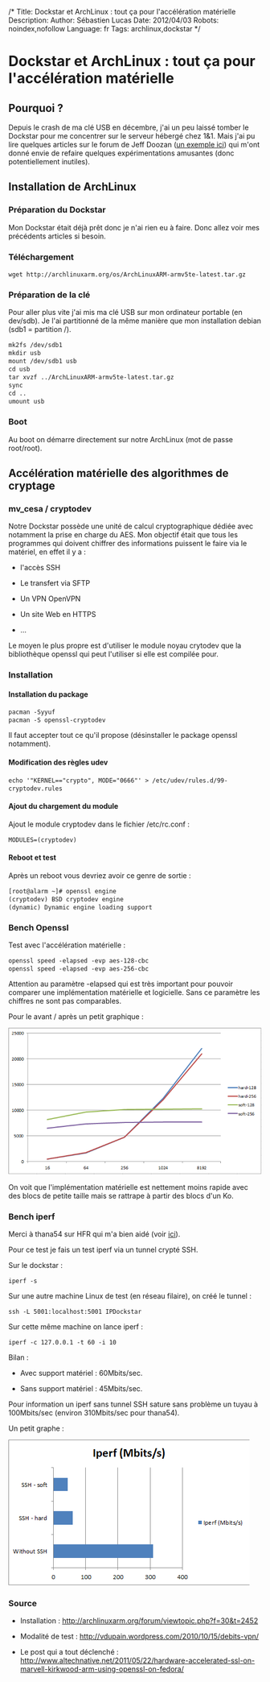 /*
Title: Dockstar et ArchLinux : tout ça pour l'accélération matérielle
Description: 
Author: Sébastien Lucas
Date: 2012/04/03
Robots: noindex,nofollow
Language: fr
Tags: archlinux,dockstar
*/
# Dockstar et ArchLinux : tout ça pour l'accélération matérielle

## Pourquoi ?
Depuis le crash de ma clé USB en décembre, j'ai un peu laissé tomber le Dockstar pour me concentrer sur le serveur hébergé chez 1&1. Mais j'ai pu lire quelques articles sur le forum de Jeff Doozan ([un exemple ici](http://forum.doozan.com/read.php?2,6849)) qui m'ont donné envie de refaire quelques expérimentations amusantes (donc potentiellement inutiles).


## Installation de ArchLinux

### Préparation du Dockstar
Mon Dockstar était déjà prêt donc je n'ai rien eu à faire. Donc allez voir mes précédents articles si besoin.
### Téléchargement

```
wget http://archlinuxarm.org/os/ArchLinuxARM-armv5te-latest.tar.gz
```
### Préparation de la clé

Pour aller plus vite j'ai mis ma clé USB sur mon ordinateur portable (en dev/sdb). Je l'ai partitionné de la même manière que mon installation debian (sdb1 = partition /).
```
mk2fs /dev/sdb1
mkdir usb
mount /dev/sdb1 usb
cd usb
tar xvzf ../ArchLinuxARM-armv5te-latest.tar.gz
sync
cd ..
umount usb
```
### Boot

Au boot on démarre directement sur notre ArchLinux (mot de passe root/root).
## Accélération matérielle des algorithmes de cryptage

### mv_cesa / cryptodev
Notre Dockstar possède une unité de calcul cryptographique dédiée avec notamment la prise en charge du AES. Mon objectif était que tous les programmes qui doivent chiffrer des informations puissent le faire via le matériel, en effet il y a :

*	l'accès SSH

*	Le transfert via SFTP

*	Un VPN OpenVPN

*	Un site Web en HTTPS

*	...
  
Le moyen le plus propre est d'utiliser le module noyau crytodev que la bibliothèque openssl qui peut l'utiliser si elle est compilée pour.
### Installation

#### Installation du package
```
pacman -Syyuf
pacman -S openssl-cryptodev
```
Il faut accepter tout ce qu'il propose (désinstaller le package openssl notamment).
#### Modification des règles udev

```
echo '"KERNEL=="crypto", MODE="0666"' > /etc/udev/rules.d/99-cryptodev.rules
```
#### Ajout du chargement du module

Ajout le module cryptodev dans le fichier /etc/rc.conf :
```
MODULES=(cryptodev)
```
#### Reboot et test

Après un reboot vous devriez avoir ce genre de sortie :
```
[root@alarm ~]# openssl engine
(cryptodev) BSD cryptodev engine
(dynamic) Dynamic engine loading support
```
### Bench Openssl

Test avec l'accélération matérielle :
```
openssl speed -elapsed -evp aes-128-cbc
openssl speed -elapsed -evp aes-256-cbc
```

Attention au paramètre -elapsed qui est très important pour pouvoir comparer une implémentation matérielle et logicielle. Sans ce paramètre les chiffres ne sont pas comparables.

Pour le avant / après un petit graphique :

![Image](/blog/grapheopenssl.png)

On voit que l'implémentation matérielle est nettement moins rapide avec des blocs de petite taille mais se rattrape à partir des blocs d'un Ko.

### Bench iperf

Merci à thana54 sur HFR qui m'a bien aidé (voir [ici](http://forum.hardware.fr/hfr/OSAlternatifs/Hardware-2/seagate-dockstar-computer-sujet_71314_86.htm#t1308661)).

Pour ce test je fais un test iperf via un tunnel crypté SSH.

Sur le dockstar : 
```
iperf -s
```

Sur une autre machine Linux de test (en réseau filaire), on créé le tunnel :
```
ssh -L 5001:localhost:5001 IPDockstar 
```

Sur cette même machine on lance iperf :
```
iperf -c 127.0.0.1 -t 60 -i 10
```

Bilan :

*	Avec support matériel : 60Mbits/sec.

*	Sans support matériel : 45Mbits/sec.

Pour information un iperf sans tunnel SSH sature sans problème un tuyau à 100Mbits/sec (environ 310Mbits/sec pour thana54).

Un petit graphe :

![Image](/blog/grapheiperf.png)

### Source

*	Installation : http://archlinuxarm.org/forum/viewtopic.php?f=30&t=2452

*	Modalité de test : http://vdupain.wordpress.com/2010/10/15/debits-vpn/

*	Le post qui a tout déclenché : http://www.altechnative.net/2011/05/22/hardware-accelerated-ssl-on-marvell-kirkwood-arm-using-openssl-on-fedora/

